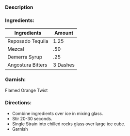 ### Description

### Ingredients:
| Ingredients       | Amount   |
| ----------------- | -------- |
| Reposado Tequila  | 1.25     |
| Mezcal            | .50      |
| Demerra Syrup     | .25      |
| Angostura Bitters | 3 Dashes |

### Garnish:
Flamed Orange Twist


### Directions:
-  Combine ingredients over ice in mixing glass. 
- Stir  20-30 seconds.
- Single Strain into chilled rocks glass over large ice cube.
- Garnish